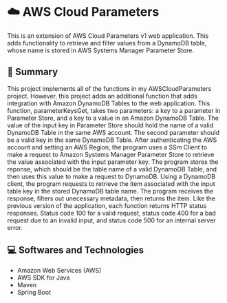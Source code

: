 # ☁️ AWS Cloud Parameters 
This is an extension of AWS Cloud Parameters v1 web application. This adds functionality to retrieve and filter values from a DynamoDB table, whose name is stored in AWS Systems Manager Parameter Store. 

<h2> 📄 Summary </h2> 

This project implements all of the functions in my AWSCloudParameters project. However, this project adds an additional function that adds integration with Amazon DynamoDB Tables to the web application. This function, parameterKeysGet, takes two parameters: a key to a parameter in Parameter Store, and a key to a value in an Amazon DynamoDB Table. The value of the input key in Parameter Store should hold the name of a valid DynamoDB Table in the same AWS account. The second parameter should be a valid key in the same DynamoDB Table. After authenticating the AWS account and setting an AWS Region, the program uses a SSm Client to make a request to Amazon Systems Manager Parameter Store to retrieve the value associated with the input parameter key. The program stores the reponse, which should be the table name of a valid DynamoDB Table, and then uses this value to make a request to DynamoDB. Using a DynamoDB client, the program requests to retrieve the item associated with the input table key in the stored DynamoDB table name. The program receives the response, filters out unecessary metadata, then returns the item. Like the previous version of the application, each function returns HTTP status responses. Status code 100 for a valid request, status code 400 for a bad request due to an invalid input, and status code 500 for an internal server error. 

<h2> 💻 Softwares and Technologies </h2> 

- Amazon Web Services (AWS)
- AWS SDK for Java
- Maven
- Spring Boot




